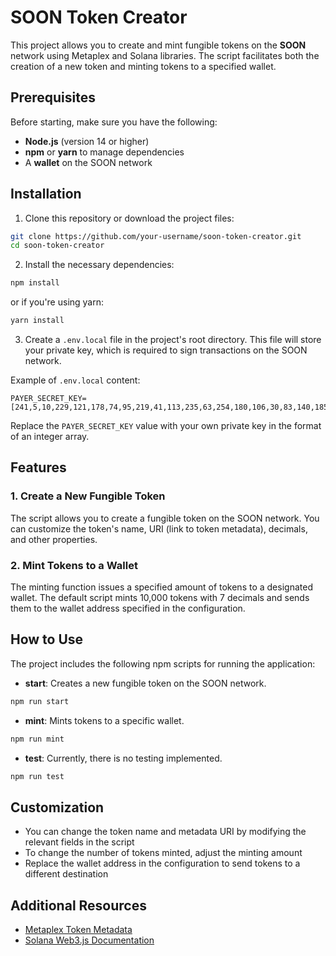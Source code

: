 # SOON Token Creator

This project allows you to create and mint fungible tokens on the **SOON** network using Metaplex and Solana libraries. The script facilitates both the creation of a new token and minting tokens to a specified wallet.

## Prerequisites

Before starting, make sure you have the following:

- **Node.js** (version 14 or higher)
- **npm** or **yarn** to manage dependencies
- A **wallet** on the SOON network

## Installation

1. Clone this repository or download the project files:

```bash
git clone https://github.com/your-username/soon-token-creator.git
cd soon-token-creator
```

2. Install the necessary dependencies:

```bash
npm install
```

or if you're using yarn:

```bash
yarn install
```

3. Create a `.env.local` file in the project's root directory. This file will store your private key, which is required to sign transactions on the SOON network.

Example of `.env.local` content:

```env
PAYER_SECRET_KEY=[241,5,10,229,121,178,74,95,219,41,113,235,63,254,180,106,30,83,140,185,54,33,30,177,190,86,238,89,134,212,197,201,137,113,180,142,149,88,80,63,91,182,107,125,168,236,51,194,58,247,68,110,105,131,139,98,31,124,94,84,211,165,219,192]
```

Replace the `PAYER_SECRET_KEY` value with your own private key in the format of an integer array.

## Features

### 1. Create a New Fungible Token
The script allows you to create a fungible token on the SOON network. You can customize the token's name, URI (link to token metadata), decimals, and other properties.

### 2. Mint Tokens to a Wallet
The minting function issues a specified amount of tokens to a designated wallet. The default script mints 10,000 tokens with 7 decimals and sends them to the wallet address specified in the configuration.

## How to Use

The project includes the following npm scripts for running the application:

- **start**: Creates a new fungible token on the SOON network.
```bash
npm run start
```

- **mint**: Mints tokens to a specific wallet.
```bash
npm run mint
```

- **test**: Currently, there is no testing implemented.
```bash
npm run test
```

## Customization

- You can change the token name and metadata URI by modifying the relevant fields in the script
- To change the number of tokens minted, adjust the minting amount
- Replace the wallet address in the configuration to send tokens to a different destination

## Additional Resources

- [Metaplex Token Metadata](https://docs.metaplex.com/)
- [Solana Web3.js Documentation](https://solana-labs.github.io/solana-web3.js/)
